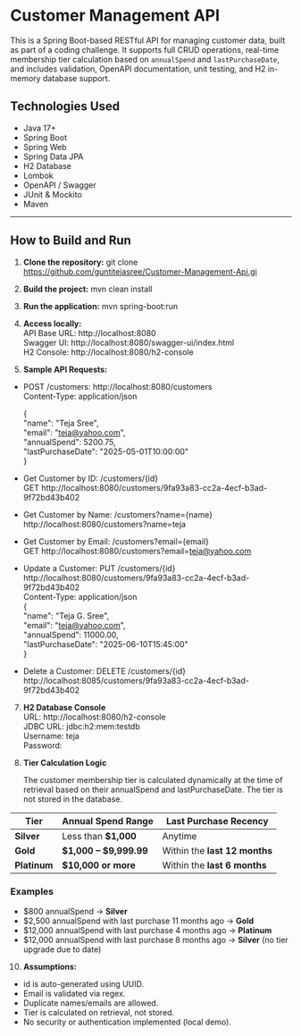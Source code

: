 # Customer Management API

This is a Spring Boot-based RESTful API for managing customer data, built as part of a coding challenge. It supports full CRUD operations, real-time membership tier calculation based on `annualSpend` and `lastPurchaseDate`, and includes validation, OpenAPI documentation, unit testing, and H2 in-memory database support.

## Technologies Used

- Java 17+
- Spring Boot
- Spring Web
- Spring Data JPA
- H2 Database
- Lombok
- OpenAPI / Swagger
- JUnit & Mockito
- Maven

---

## How to Build and Run

1. **Clone the repository:**
   git clone https://github.com/guntitejasree/Customer-Management-Api.gi

2. **Build the project:**
mvn clean install

3. **Run the application:**
mvn spring-boot:run

4. **Access locally:**  
API Base URL: http://localhost:8080  
Swagger UI: http://localhost:8080/swagger-ui/index.html  
H2 Console: http://localhost:8080/h2-console

5. **Sample API Requests:**
* POST /customers: http://localhost:8080/customers  
Content-Type: application/json  

   {  
     "name": "Teja Sree",  
     "email": "teja@yahoo.com",  
     "annualSpend": 5200.75,  
     "lastPurchaseDate": "2025-05-01T10:00:00"  
   }  

* Get Customer by ID:  /customers/{id}  
GET http://localhost:8080/customers/9fa93a83-cc2a-4ecf-b3ad-9f72bd43b402

* Get Customer by Name:  /customers?name={name}  
http://localhost:8080/customers?name=teja

* Get Customer by Email: /customers?email={email}  
  GET http://localhost:8080/customers?email=teja@yahoo.com

* Update a Customer: PUT /customers/{id}  
  http://localhost:8080/customers/9fa93a83-cc2a-4ecf-b3ad-9f72bd43b402    
  Content-Type: application/json    
{  
  "name": "Teja G. Sree",  
  "email": "teja@yahoo.com",  
  "annualSpend": 11000.00,  
  "lastPurchaseDate": "2025-06-10T15:45:00"  
}   

* Delete a Customer: DELETE /customers/{id}  
  http://localhost:8085/customers/9fa93a83-cc2a-4ecf-b3ad-9f72bd43b402
  
7. **H2 Database Console**  
URL: http://localhost:8080/h2-console  
JDBC URL: jdbc:h2:mem:testdb  
Username: teja  
Password:   

9. **Tier Calculation Logic**

   The customer membership tier is calculated dynamically at the time of retrieval based on their annualSpend and lastPurchaseDate. The tier is not stored in the database.  

| Tier       | Annual Spend Range            | Last Purchase Recency               |
|------------|-------------------------------|-------------------------------------|
| **Silver**   | Less than **$1,000**             | Anytime                              |
| **Gold**     | **$1,000 – $9,999.99**           | Within the **last 12 months**         |
| **Platinum** | **$10,000 or more**             | Within the **last 6 months**          |

### Examples  

- $800 annualSpend → **Silver**
- $2,500 annualSpend with last purchase 11 months ago → **Gold**
- $12,000 annualSpend with last purchase 4 months ago → **Platinum**
- $12,000 annualSpend with last purchase 8 months ago → **Silver** (no tier upgrade due to date)

10. **Assumptions:**
* id is auto-generated using UUID.
* Email is validated via regex.
* Duplicate names/emails are allowed.
* Tier is calculated on retrieval, not stored.
* No security or authentication implemented (local demo).
